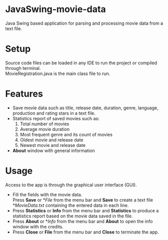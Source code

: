 # JavaSwing-movie-data
Java Swing based application for parsing and processing movie data from a text file.

# Setup
Source code files can be loaded in any IDE to run the project or compiled through terminal.  
MovieRegistration.java is the main class file to run.

# Features
- Save movie data such as title, release date, duration, genre, language, production and rating stars in a text file.
- Statistics report of saved movies such as:
  1. Total number of movies
  2. Average movie duration
  3. Most frequent genre and its count of movies
  4. Oldest movie and release date
  5. Newest movie and release date
- **About** window with general information

# Usage
Access to the app is through the graphical user interface (GUI).
- Fill the fields with the movie data.  
  Press **Save** or **File* from the menu bar and **Save** to create a text file **MovieData.txt* containing the entered data in each line.
- Press **Statistics** or **Info** from the menu bar and **Statistics** to produce a statistics report based on the movie data saved in the file.
- Press **About** or **Info* from the menu bar and **About** to open the info window with the credits.
- Press **Close** or **File** from the menu bar and **Close** to terminate the app.
